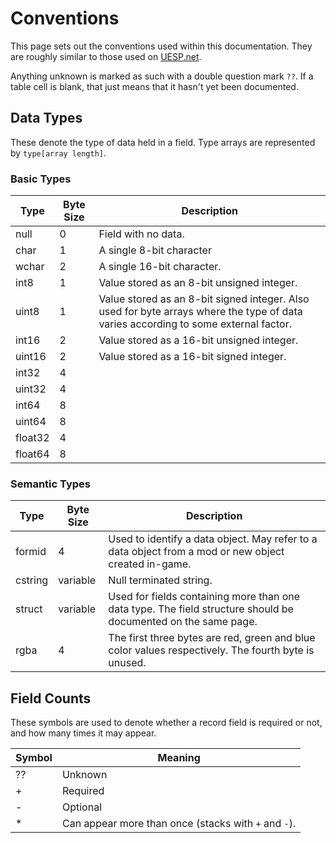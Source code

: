 Conventions
===========

This page sets out the conventions used within this documentation. They are roughly similar to those used on [UESP.net](http://www.uesp.net/wiki/Tes5Mod:File_Format_Conventions).

Anything unknown is marked as such with a double question mark `??`. If a table cell is blank, that just means that it hasn't yet been documented.

## Data Types

These denote the type of data held in a field. Type arrays are represented by `type[array length]`.

### Basic Types

Type | Byte Size | Description
-----|-----------|------------
null | 0 | Field with no data.
char | 1 | A single 8-bit character
wchar | 2 | A single 16-bit character.
int8 | 1 | Value stored as an 8-bit unsigned integer.
uint8 | 1 | Value stored as an 8-bit signed integer. Also used for byte arrays where the type of data varies according to some external factor.
int16 | 2 | Value stored as a 16-bit unsigned integer.
uint16 | 2 | Value stored as a 16-bit signed integer.
int32 | 4 | 
uint32 | 4 | 
int64 | 8 | 
uint64 | 8 | 
float32 | 4 | 
float64 | 8 | 

### Semantic Types

Type | Byte Size | Description
-----|-----------|------------
formid | 4 | Used to identify a data object. May refer to a data object from a mod or new object created in-game.
cstring | variable | Null terminated string.
struct | variable | Used for fields containing more than one data type. The field structure should be documented on the same page.
rgba | 4 | The first three bytes are red, green and blue color values respectively. The fourth byte is unused.

## Field Counts

These symbols are used to denote whether a record field is required or not, and how many times it may appear.

Symbol | Meaning
-------|--------
?? | Unknown
+ | Required
- | Optional
* | Can appear more than once (stacks with `+` and `-`).
